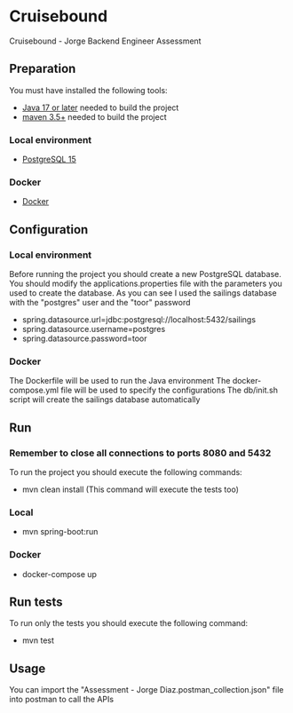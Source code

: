 # Cruisebound

Cruisebound - Jorge Backend Engineer Assessment

## Preparation

You must have installed the following tools:

- [<u>Java 17 or later</u>](https://www.oracle.com/java/technologies/downloads/) needed to build the project
- [<u>maven 3.5+</u>](https://maven.apache.org/) needed to build the project

### Local environment

- [<u>PostgreSQL 15</u>](https://www.postgresql.org/download/)

### Docker

- [<u>Docker</u>](https://docs.docker.com/desktop/install/mac-install/)

## Configuration

### Local environment

Before running the project you should create a new PostgreSQL database.
You should modify the applications.properties file with the parameters you used to create the database.
As you can see I used the sailings database with the "postgres" user and the "toor" password

- spring.datasource.url=jdbc:postgresql://localhost:5432/sailings
- spring.datasource.username=postgres
- spring.datasource.password=toor

### Docker

The Dockerfile will be used to run the Java environment
The docker-compose.yml file will be used to specify the configurations
The db/init.sh script will create the sailings database automatically

## Run

### Remember to close all connections to ports 8080 and 5432

To run the project you should execute the following commands:

- mvn clean install (This command will execute the tests too)

### Local

- mvn spring-boot:run

### Docker

- docker-compose up

## Run tests

To run only the tests you should execute the following command:

- mvn test

## Usage

You can import the "Assessment - Jorge Diaz.postman_collection.json" file into postman to call the APIs